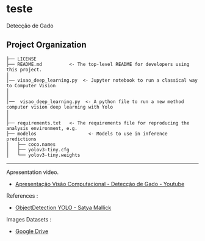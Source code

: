 

teste
==============================

Detecção de Gado

Project Organization
------------

    ├── LICENSE
    ├── README.md          <- The top-level README for developers using this project.
    │
    │── visao_deep_learning.py  <- Jupyter notebook to run a classical way to Computer Vision
    │
    │
    │──  visao_deep_learning.py  <- A python file to run a new method computer vision deep learning with Yolo 
    │
    │
    ├── requirements.txt   <- The requirements file for reproducing the analysis environment, e.g.
    ├── modelos                   <- Models to use in inference predictions
    │   ├── coco.names            
    │   ├── yolov3-tiny.cfg       
    │   └── yolov3-tiny.weights   
   
    

--------

Apresentation video.

- [Apresentação Visão Computacional - Detecção de Gado - Youtube](https://www.youtube.com/watch?v=SRh038z8oas)






References : 

- [ObjectDetection YOLO - Satya Mallick](https://github.com/spmallick/learnopencv/tree/master/ObjectDetection-YOLO)

Images Datasets : 

- [Google Drive](https://drive.google.com/drive/folders/1JDcBBRutiO1ipdZ5xS7T_ojkhZje5YK_?usp=sharing)

